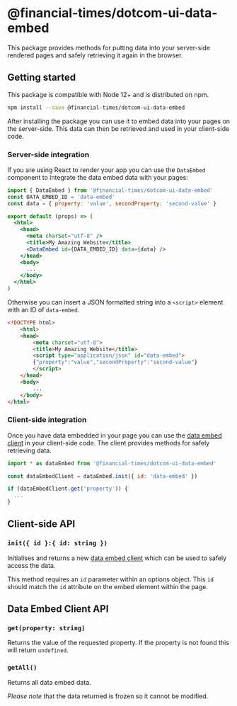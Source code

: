 # @financial-times/dotcom-ui-data-embed

This package provides methods for putting data into your server-side rendered pages and safely retrieving it again in the browser.

## Getting started

This package is compatible with Node 12+ and is distributed on npm.

```sh
npm install --save @financial-times/dotcom-ui-data-embed
```

After installing the package you can use it to embed data into your pages on the server-side. This data can then be retrieved and used in your client-side code.

### Server-side integration

If you are using React to render your app you can use the `DataEmbed` component to integrate the data embed data with your pages:

```jsx
import { DataEmbed } from '@financial-times/dotcom-ui-data-embed'
const DATA_EMBED_ID = 'data-embed'
const data = { property: 'value', secondProperty: 'second-value' }

export default (props) => (
  <html>
    <head>
      <meta charSet="utf-8" />
      <title>My Amazing Website</title>
      <DataEmbed id={DATA_EMBED_ID} data={data} />
    </head>
    <body>
      ...
    </body>
  </html>
)
```

Otherwise you can insert a JSON formatted string into a `<script>` element with an ID of `data-embed`.

```html
<!DOCTYPE html>
    <html>
    <head>
        <meta charset="utf-8">
        <title>My Amazing Website</title>
        <script type="application/json" id="data-embed">
        {"property":"value","secondProperty":"second-value"}
        </script>
    </head>
    <body>
        ...
    </body>
</html>
```

### Client-side integration

Once you have data embedded in your page you can use the [data embed client](#client-side-api) in your client-side code. The client provides methods for safely retrieving data.

```js
import * as dataEmbed from '@financial-times/dotcom-ui-data-embed'

const dataEmbedClient = dataEmbed.init({ id: 'data-embed' })

if (dataEmbedClient.get('property')) {
  ...
}
```

## Client-side API

### `init({ id }:{ id: string })`

Initialises and returns a new [data embed client](#data-embed-client-api) which can be used to safely access the data.

This method requires an `id` parameter within an options object.
This `id` should match the `id` attribute on the embed element within the page.

## Data Embed Client API

### `get(property: string)`

Returns the value of the requested property. If the property is not found this will return `undefined`.

### `getAll()`

Returns all data embed data.

_Please note_ that the data returned is frozen so it cannot be modified.
